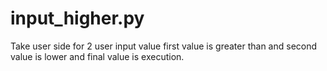 # input_higher.py
Take user side for 2 user input value
first value is greater than and second value is lower
and final value is execution.

